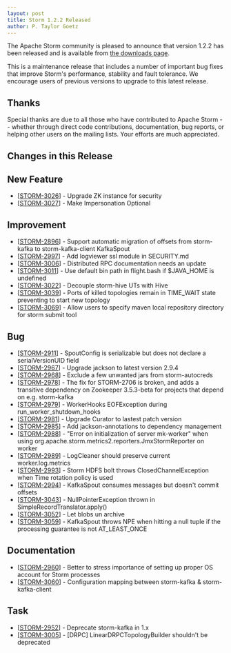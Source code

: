 ```yaml
---
layout: post
title: Storm 1.2.2 Released
author: P. Taylor Goetz
---
```


The Apache Storm community is pleased to announce that version 1.2.2 has been released and is available from [the downloads page](/downloads.html).

This is a maintenance release that includes a number of important bug fixes that improve Storm's performance, stability and fault tolerance. We encourage users of previous versions to upgrade to this latest release.


Thanks
------
Special thanks are due to all those who have contributed to Apache Storm -- whether through direct code contributions, documentation, bug reports, or helping other users on the mailing lists. Your efforts are much appreciated.


Changes in this Release
---------

<h2>New Feature</h2>
<ul>
<li>[<a href="https://issues.apache.org/jira/browse/STORM-3026">STORM-3026</a>] - Upgrade ZK instance for security</li>
<li>[<a href="https://issues.apache.org/jira/browse/STORM-3027">STORM-3027</a>] - Make Impersonation Optional</li>
</ul>
<h2>Improvement</h2>
<ul>
<li>[<a href="https://issues.apache.org/jira/browse/STORM-2896">STORM-2896</a>] - Support automatic migration of offsets from storm-kafka to storm-kafka-client KafkaSpout</li>
<li>[<a href="https://issues.apache.org/jira/browse/STORM-2997">STORM-2997</a>] - Add logviewer ssl module in SECURITY.md </li>
<li>[<a href="https://issues.apache.org/jira/browse/STORM-3006">STORM-3006</a>] - Distributed RPC documentation needs an update</li>
<li>[<a href="https://issues.apache.org/jira/browse/STORM-3011">STORM-3011</a>] - Use default bin path in flight.bash if $JAVA_HOME is undefined</li>
<li>[<a href="https://issues.apache.org/jira/browse/STORM-3022">STORM-3022</a>] - Decouple storm-hive UTs with Hive</li>
<li>[<a href="https://issues.apache.org/jira/browse/STORM-3039">STORM-3039</a>] - Ports of killed topologies remain in TIME_WAIT state preventing to start new topology</li>
<li>[<a href="https://issues.apache.org/jira/browse/STORM-3069">STORM-3069</a>] - Allow users to specify maven local repository directory for storm submit tool</li>
</ul>
<h2>Bug</h2>
<ul>
<li>[<a href="https://issues.apache.org/jira/browse/STORM-2911">STORM-2911</a>] - SpoutConfig is serializable but does not declare a serialVersionUID field</li>
<li>[<a href="https://issues.apache.org/jira/browse/STORM-2967">STORM-2967</a>] - Upgrade jackson to latest version 2.9.4</li>
<li>[<a href="https://issues.apache.org/jira/browse/STORM-2968">STORM-2968</a>] - Exclude a few unwanted jars from storm-autocreds</li>
<li>[<a href="https://issues.apache.org/jira/browse/STORM-2978">STORM-2978</a>] - The fix for STORM-2706 is broken, and adds a transitive dependency on Zookeeper 3.5.3-beta for projects that depend on e.g. storm-kafka</li>
<li>[<a href="https://issues.apache.org/jira/browse/STORM-2979">STORM-2979</a>] - WorkerHooks EOFException during run_worker_shutdown_hooks</li>
<li>[<a href="https://issues.apache.org/jira/browse/STORM-2981">STORM-2981</a>] - Upgrade Curator to lastest patch version</li>
<li>[<a href="https://issues.apache.org/jira/browse/STORM-2985">STORM-2985</a>] - Add jackson-annotations to dependency management</li>
<li>[<a href="https://issues.apache.org/jira/browse/STORM-2988">STORM-2988</a>] - "Error on initialization of server mk-worker" when using org.apache.storm.metrics2.reporters.JmxStormReporter on worker</li>
<li>[<a href="https://issues.apache.org/jira/browse/STORM-2989">STORM-2989</a>] - LogCleaner should preserve current worker.log.metrics</li>
<li>[<a href="https://issues.apache.org/jira/browse/STORM-2993">STORM-2993</a>] - Storm HDFS bolt throws ClosedChannelException when Time rotation policy is used</li>
<li>[<a href="https://issues.apache.org/jira/browse/STORM-2994">STORM-2994</a>] - KafkaSpout consumes messages but doesn't commit offsets</li>
<li>[<a href="https://issues.apache.org/jira/browse/STORM-3043">STORM-3043</a>] - NullPointerException thrown in SimpleRecordTranslator.apply()</li>
<li>[<a href="https://issues.apache.org/jira/browse/STORM-3052">STORM-3052</a>] - Let blobs un archive</li>
<li>[<a href="https://issues.apache.org/jira/browse/STORM-3059">STORM-3059</a>] - KafkaSpout throws NPE when hitting a null tuple if the processing guarantee is not AT_LEAST_ONCE</li>
</ul>
<h2>Documentation</h2>
<ul>
<li>[<a href="https://issues.apache.org/jira/browse/STORM-2960">STORM-2960</a>] - Better to stress importance of setting up proper OS account for Storm processes</li>
<li>[<a href="https://issues.apache.org/jira/browse/STORM-3060">STORM-3060</a>] - Configuration mapping between storm-kafka & storm-kafka-client</li>
</ul>
<h2>Task</h2>
<ul>
<li>[<a href="https://issues.apache.org/jira/browse/STORM-2952">STORM-2952</a>] - Deprecate storm-kafka in 1.x</li>
<li>[<a href="https://issues.apache.org/jira/browse/STORM-3005">STORM-3005</a>] - [DRPC] LinearDRPCTopologyBuilder shouldn't be deprecated </li>
</ul>